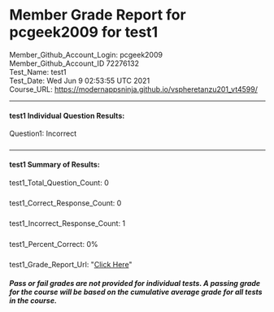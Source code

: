 # Member Grade Report for pcgeek2009 for test1  
   
Member_Github_Account_Login: pcgeek2009  
Member_Github_Account_ID 72276132  
Test_Name: test1  
Test_Date: Wed Jun  9 02:53:55 UTC 2021  
Course_URL: https://modernappsninja.github.io/vspheretanzu201_vt4599/  
   
---  
#### test1 Individual Question Results:  
Question1: Incorrect  
#####  
---  
#### test1 Summary of Results:  
test1_Total_Question_Count: 0  
#####  
test1_Correct_Response_Count: 0  
#####  
test1_Incorrect_Response_Count: 1  
#####  
test1_Percent_Correct: 0%  
#####  
test1_Grade_Report_Url: "[Click Here](https://github.com/modernappsninjas/pcgeek2009/blob/main/static/userdata/courses/vspheretanzu201_vt4599/grade_report.pr198.test1.md)"
##### Pass or fail grades are not provided for individual tests. A passing grade for the course will be based on the cumulative average grade for all tests in the course.  
